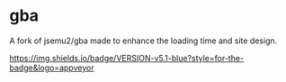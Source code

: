 # gba
A fork of jsemu2/gba made to enhance the loading time and site design.

https://img.shields.io/badge/VERSION-v5.1-blue?style=for-the-badge&logo=appveyor
